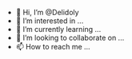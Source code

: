 - 👋 Hi, I’m @Delidoly
- 👀 I’m interested in ...
- 🌱 I’m currently learning ...
- 💞️ I’m looking to collaborate on ...
- 📫 How to reach me ...

<!---
Delidoly/Delidoly is a ✨ special ✨ repository because its `README.md` (this file) appears on your GitHub profile.
You can click the Preview link to take a look at your changes.
--->
